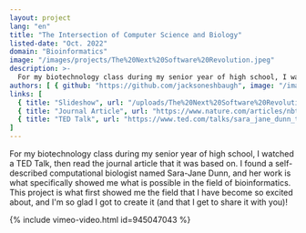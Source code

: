 ```yaml
---
layout: project
lang: "en"
title: "The Intersection of Computer Science and Biology"
listed-date: "Oct. 2022"
domain: "Bioinformatics"
image: "/images/projects/The%20Next%20Software%20Revolution.jpeg"
description: >-
  For my biotechnology class during my senior year of high school, I watched a TED Talk, then read the journal article that it was based on. I found a self-described computational biologist named Sara-Jane Dunn, and her work is what specifically showed me what is possible in the field of bioinformatics. This project is what first showed me the field that I have become so excited about, and I'm so glad I got to create it (and that I get to share it with you)!
authors: [ { github: "https://github.com/jacksoneshbaugh", image: "/images/jackson.jpg", name: "Jackson Eshbaugh" }, { github: "https://www.linkedin.com/in/sara-jane-dunn-19387848/", image: "/images/sara-jane-dunn.jpeg", name: "Sara-Jane Dunn" } ]
links: [
  { title: "Slideshow", url: "/uploads/The%20Next%20Software%20Revolution.pdf" },
  { title: "Journal Article", url: "https://www.nature.com/articles/nbt.2022.1" },
  { title: "TED Talk", url: "https://www.ted.com/talks/sara_jane_dunn_the_next_software_revolution_programming_biological_cells?subtitle=en" }
]
---
```


For my biotechnology class during my senior year of high school, I watched a TED Talk, then read the journal article
that it was based on. I found a self-described computational biologist named Sara-Jane Dunn, and her work is what
specifically showed me what is possible in the field of bioinformatics. This project is what first showed me the field
that I have become so excited about, and I'm so glad I got to create it (and that I get to share it with you)!

{% include vimeo-video.html id=945047043 %}